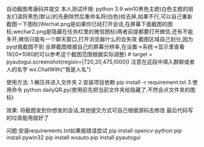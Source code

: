 自动截图粤康码并提交
本人测试环境:
    python 3.9
    win10黑色主题(白色主题的朋友们请将黑色(默认)的先删除然后重命名将(白色)给去掉,如果不行,可以自己重新截图一下图标)Wechat.png是如果你已经打开会话,在屏幕下面截图的图标,wechar2.png是隐藏在任务栏里的微信图标)两者前提都要打开微信,还有不能多开,微信只能有一个聊天窗口,打开浏览器什么的会失效
    截图区域自己划分,因为pyqt我截图不到
    全屏截图根据自己的屏幕分辨率,在设置->系统->显示里查看
    1920*1080的可以参考这个截图范围根据实际调整)
    # target = pyautogui.screenshot(region=[720,20,475,1000])
    注意在这段中填入群聊或者人的名字
    wx.ChatWith("我是人名")
 
使用方法:
  1.解压并进入文件夹
  2.安装项目依赖
    pip install -r requirement.txt
  3.使用命令
    python dailyQR.py(使用前先把当前文件夹给隐藏了,不然会点文件夹的图标)
    
 效果:
   将截图发到你想发的会话,其他提交方式可自己根据源码去修改
 最后代码写的垃圾能用就好了

问题:安装requirements.txt如果报错请尝试
pip install opencv-python
pip install pywin32
pip install wxauto
pip install pyautogui
